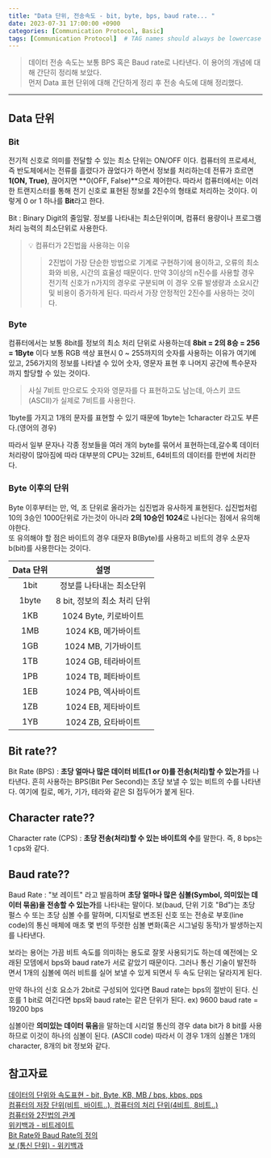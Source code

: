 ```yaml
---
title: "Data 단위, 전송속도 - bit, byte, bps, baud rate... "
date: 2023-07-31 17:00:00 +0900
categories: [Communication Protocol, Basic]
tags: [Communication Protocol]  # TAG names should always be lowercase
---
```


> 데이터 전송 속도는 보통 BPS 혹은 Baud rate로 나타낸다. 이 용어의 개념에 대해 간단히 정리해 보았다.  
> 먼저 Data 표현 단위에 대해 간단하게 정리 후 전송 속도에 대해 정리했다.

---
## Data 단위

### Bit
전기적 신호로 의미를 전달할 수 있는 최소 단위는 ON/OFF 이다.
컴퓨터의 프로세서, 즉 반도체에서는 전류를 흘렸다가 끊었다가 하면서 정보를 처리하는데 전류가 흐르면 **1(ON, True)**,
끊어지면 **0(OFF, False)**으로 제어한다.
따라서 컴퓨터에서는 이러한 트랜지스터를 통해 전기 신호로 표현된 정보를 2진수의 형태로 처리하는 것이다.
이렇게 0 or 1 하나를 **Bit**라고 한다. 

Bit
  : Binary Digit의 줄임말. 정보를 나타내는 최소단위이며, 컴퓨터 용량이나 프로그램 처리 능력의 최소단위로 사용한다.


> 💡 컴퓨터가 2진법읊 사용햐는 이유  
>> 2진법이 가장 단순한 방법으로 기계로 구현하기에 용이하고, 오류의 최소화와 비용, 시간의 효율성 때문이다.
만약 3이상의 n진수를 사용할 경우 전기적 신호가 n가지의 경우로 구분되며 이 경우 오류 발생량과 소요시간 및 비용이 증가하게 된다.
따라서 가장 안정적인 2진수를 사용하는 것이다.

### Byte
컴퓨터에서는 보통 8bit를 정보의 최소 처리 단위로 사용하는데 **8bit = 2의 8승 = 256 = 1Byte** 이다 
보통 RGB 색상 표현시 0 ~ 255까지의 숫자를 사용하는 이유가 여기에 있고, 256가지의 정보를 나타낼 수 있어
숫자, 영문자 표현 후 나머지 공간에 특수문자까지 할당할 수 있는 것이다.  
> 사실 7비트 만으로도 숫자와 영문자를 다 표현하고도 남는데, 아스키 코드(ASCII)가 실제로 7비트를 사용한다.  

1byte를 가지고 1개의 문자를 표현할 수 있기 때문에 1byte는 1character 라고도 부른다.(영어의 경우)

따라서 일부 문자나 각종 정보들을 여러 개의 byte를 묶어서 표현하는데,갈수록 데이터 처리량이 많아짐에 따라 대부분의 CPU는 32비트, 64비트의 데이터를 한번에 처리한다. 

### Byte 이후의 단위
Byte 이후부터는 만, 억, 조 단위로 올라가는 십진법과 유사하게 표현된다. 십진법처럼 10의 3승인 1000단위로 가는것이 아니라
**2의 10승인 1024**로 나뉜다는 점에서 유의해야한다.  
또 유의해야 할 점은 바이트의 경우 대문자 B(Byte)를 사용하고 비트의 경우 소문자 b(bit)를 사용한다는 것이다.

|Data 단위|설명|
|:----:|:-----------:|
|1bit |정보를 나타내는 최소단위|
|1byte|8 bit, 정보의 최소 처리 단위|
|1KB|1024 Byte, 키로바이트|
|1MB|1024 KB, 메가바이트|
|1GB|1024 MB, 기가바이트|
|1TB|1024 GB, 테라바이트|
|1PB|1024 TB, 페타바이트|
|1EB|1024 PB, 엑사바이트|
|1ZB|1024 EB, 제타바이트|
|1YB|1024 ZB, 요타바이트|


## Bit rate??
Bit Rate (BPS)
  : **초당 얼마나 많은 데이터 비트(1 or 0)를 전송(처리)할 수 있는가**를 나타낸다. 흔히 사용하는 BPS(Bit Per Second)는 초당 보낼 수 있는 비트의 수를 나타낸다.
  여기에 킬로, 메가, 기가, 테라와 같은 SI 접두어가 붙게 된다.

## Character rate??
Character rate (CPS)
  : **초당 전송(처리)할 수 있는 바이트의 수**를 말한다. 즉, 8 bps는 1 cps와 같다. 

## Baud rate??
Baud Rate
  : "보 레이트" 라고 발음하며 **초당 얼마나 많은 심볼(Symbol, 의미있는 데이터 묶음)을 전송할 수 있는가**를 나타내는 말이다.
  보(baud, 단위 기호 "Bd")는 초당 펄스 수 또는 초당 심볼 수를 말하며, 디지털로 변조된 신호 또는 전송로 부호(line code)의
  통신 매체에 매초 몇 번의 뚜렷한 심볼 변화(혹은 시그널링 동작)가 발생하는지를 나타낸다.  
  
보라는 용어는 가끔 비트 속도를 의미하는 용도로 잘못 사용되기도 하는데 예전에는 오래된 모뎀에서 bps와 baud rate가 서로 같았기 때문이다.
그러나 통신 기술이 발전하면서 1개의 심볼에 여러 비트를 실어 보낼 수 있게 되면서 두 속도 단위는 달라지게 된다.

만약 하나의 신호 요소가 2bit로 구성되어 있다면 Baud rate는 bps의 절반이 된다. 신호를 1 bit로 여긴다면 bps와 baud rate는 같은 단위가 된다. 
ex) 9600 baud rate = 19200 bps

심볼이란 **의미있는 데이터 묶음**을 말하는데 시리얼 통신의 경우 data bit가 8 bit를 사용하므로 이것이 하나의 심볼이 된다. (ASCII code)
따라서 이 경우 1개의 심볼은 1개의 character, 8개의 bit 정보와 같다.



## 참고자료
[데이터의 단위와 속도표현 - bit, Byte, KB, MB / bps, kbps, pps](https://serpiko.tistory.com/497)  
[컴퓨터의 저장 단위(비트, 바이트..), 컴퓨터의 처리 단위(4비트, 8비트..)](https://m.blog.naver.com/jaylin9083/221476246063)  
[컴퓨터와 2진법의 관계](https://all-young.tistory.com/6)  
[위키백과 - 비트레이트](https://ko.wikipedia.org/wiki/%EB%B9%84%ED%8A%B8%EB%A0%88%EC%9D%B4%ED%8A%B8)  
[Bit Rate와 Baud Rate의 정의](https://m.blog.naver.com/gmqgufrn/220862079486)  
[보 (통신 단위) - 위키백과](https://ko.wikipedia.org/wiki/%EB%B3%B4_(%ED%86%B5%EC%8B%A0_%EB%8B%A8%EC%9C%84))